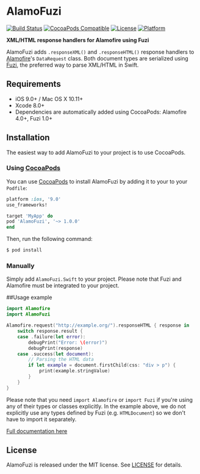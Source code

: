 # AlamoFuzi

[![Build Status](https://api.travis-ci.org/thebluepotato/AlamoFuzi.svg)](https://travis-ci.org/thebluepotato/AlamoFuzi)
[![CocoaPods Compatible](https://img.shields.io/cocoapods/v/AlamoFuzi.svg)](https://cocoapods.org/pods/AlamoFuzi)
[![License](https://img.shields.io/cocoapods/l/AlamoFuzi.svg?style=flat&color=gray)](http://opensource.org/licenses/MIT)
[![Platform](https://img.shields.io/cocoapods/p/AlamoFuzi.svg?style=flat)](http://cocoadocs.org/docsets/AlamoFuzi)

**XML/HTML response handlers for Alamofire using Fuzi**

AlamoFuzi adds `.responseXML()` and `.responseHTML()` response handlers to [Alamofire](https://github.com/Alamofire/Alamofire)'s `DataRequest` class. Both document types are serialized using [Fuzi](https://github.com/cezheng/Fuzi), the preferred way to parse XML/HTML in Swift.


## Requirements

- iOS 9.0+ / Mac OS X 10.11+
- Xcode 8.0+
- Dependencies are automatically added using CocoaPods: Alamofire 4.0+, Fuzi 1.0+


## Installation

The easiest way to add AlamoFuzi to your project is to use CocoaPods.

### Using [CocoaPods](http://cocoapods.org/)
You can use [CocoaPods](http://cocoapods.org/) to install AlamoFuzi by adding it to your to your `Podfile`:

```ruby
platform :ios, '9.0'
use_frameworks!

target 'MyApp' do
pod 'AlamoFuzi', '~> 1.0.0'
end
```

Then, run the following command:

```bash
$ pod install
```

### Manually
Simply add `AlamoFuzi.Swift` to your project. Please note that Fuzi and Alamofire must be integrated to your project.

##Usage example
```swift
import Alamofire
import AlamoFuzi

Alamofire.request("http://example.org/").responseHTML { response in
    switch response.result {
    case .failure(let error):
        debugPrint("Error: \(error)")
        debugPrint(response)
    case .success(let document):
        // Parsing the HTML data
        if let example = document.firstChild(css: "div > p") {
            print(example.stringValue)
        }
    }
}
```

Please note that you need `import Alamofire` or `import Fuzi` if you're using any of their types or classes explicitly. In the example above, we do not explicitly use any types defined by Fuzi (e.g. `HTMLDocument`) so we don't have to import it separately.

[Full documentation here](http://cocoadocs.org/docsets/AlamoFuzi)

## License

AlamoFuzi is released under the MIT license. See [LICENSE](LICENSE) for details.
